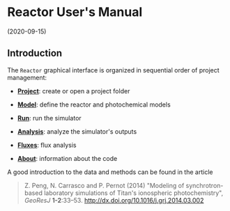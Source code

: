 Reactor User's Manual
================
(2020-09-15)


## Introduction

The `Reactor` graphical interface is organized in sequential order of
project management:

  - [__Project__](1-project.html): create or open a project folder

  - [__Model__](2-model.html): define the reactor and photochemical models

  - [__Run__](3-run.html): run the simulator

  - [__Analysis__](4-analysis.html): analyze the simulator's outputs

  - [__Fluxes__](5-fluxes.html): flux analysis

  - [__About__](6-about.html): information about the code

A good introduction to the data and methods can be found in the article

> Z. Peng, N. Carrasco and P. Pernot (2014) 
> "Modeling of synchrotron-based laboratory simulations of 
> Titan's ionospheric photochemistry", _GeoResJ_ __1-2__:33–53.
> <http://dx.doi.org/10.1016/j.grj.2014.03.002>


